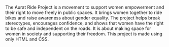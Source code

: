 The Aurat Ride Project is a movement to support women empowerment and their right to move freely in public spaces. It brings women together to ride bikes and raise awareness about gender equality. The project helps break stereotypes, encourages confidence, and shows that women have the right to be safe and independent on the roads. It is about making space for women in society and supporting their freedom.
This project is made using only HTML and CSS.
